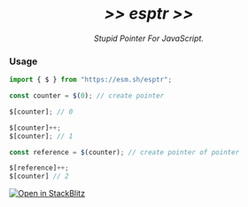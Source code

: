 <div align=center>
	<i>
		<h1>>> esptr >></h1>
		Stupid Pointer For JavaScript.
	</i>
</div>

### Usage
```javascript
import { $ } from "https://esm.sh/esptr";

const counter = $(0); // create pointer

$[counter]; // 0

$[counter]++;
$[counter]; // 1

const reference = $(counter); // create pointer of pointer

$[reference]++;
$[counter] // 2

```

[![Open in StackBlitz](https://developer.stackblitz.com/img/open_in_stackblitz.svg)](https://stackblitz.com/edit/stackblitz-starters-puc6j2?file=index.ts)

